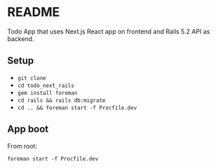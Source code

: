 # README

Todo App that uses Next.js React app on frontend and Rails 5.2 API as backend.

## Setup

* `git clone`
* `cd todo_next_rails`
* `gem install foreman`
* `cd rails && rails db:migrate`
* `cd .. && foreman start -f Procfile.dev`

## App boot

From root:

`foreman start -f Procfile.dev`
